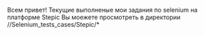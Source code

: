 Всем привет! Текущие выполненые мои задания по selenium на платформе Stepic Вы моежете просмотреть в директории //Selenium_tests_cases/Stepic/*
